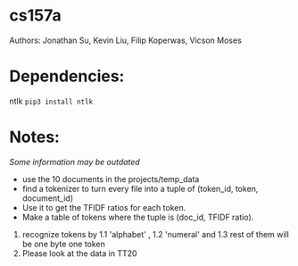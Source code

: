 # cs157a
Authors: Jonathan Su, Kevin Liu, Filip Koperwas, Vicson Moses

# Dependencies:
ntlk `pip3 install ntlk`

# Notes:

*Some information may be outdated*

- use the 10 documents in the projects/temp_data
- find a tokenizer to turn every file into a tuple of (token_id, token, document_id)
- Use it to get the TFIDF ratios for each token.
- Make a table of tokens where the tuple is (doc_id, TFIDF ratio).

1. recognize tokens by 
1.1 'alphabet' , 
1.2 'numeral'  and 
1.3 rest of them will be one byte one token
2. Please look at the data in TT20

